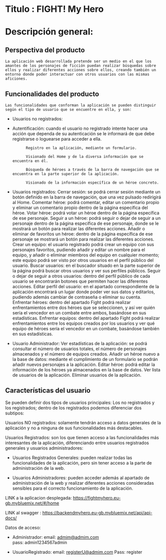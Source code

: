 # Titulo : FIGHT! My Hero

# Descripción general:

## Perspectiva del producto
    La aplicación web desarrollada pretende ser un medio en el que los amantes de los personajes de ficción puedan realizar búsquedas sobre ellos y realizar diferentes acciones sobre ellos, creando también un entorno donde poder interactuar con otros usuarios con las mismas aficiones.

## Funcionalidades del producto
    Las funcionalidades que conforman la aplicación se pueden distinguir según el tipo de usuario que se encuentre en ella, y son:

* Usuarios no registrados:
- Autentificación: cuando el usuario no registrado intente hacer una acción que dependa de su autenticación se le informará de que debe registrarse o loguearse para acceder a ella.

            Registro en la aplicación, mediante un formulario.

            Visionado del Home y de la diversa información que se encuentra en él.

            Búsqueda de héroes a través de la barra de navegación que se encuentra en la parte superior de la aplicación.

            Visionado de la información específica de un héroe concreto.


* Usuarios registrados:
Cerrar sesión: se podrá cerrar sesión mediante un botón definido en la barra de navegación, que una vez pulsado redirigirá al Home.
Comentar héroe: podrá comentar, editar un comentario propio y eliminar un comentario propio dentro de la página específica del héroe.
Votar héroe: podrá votar un héroe dentro de la página específica de ese personaje.
Seguir a un héroe: podrá seguir o dejar de seguir a un personaje dentro de la página específica de ese personaje, donde se le mostrará un botón para realizar las diferentes acciones.
Añadir o eliminar de favoritos un héroe: dentro de la página específica de ese personaje se mostrará un botón para realizar las diferentes acciones.
Crear un equipo: el usuario registrado podrá crear un equipo con sus personajes favoritos, pudiendo añadir y editar un nombre para el equipo, y añadir o eliminar miembros del equipo en cualquier momento; este equipo podrá ser visto por otros usuarios en el perfil público del usuario.
Buscar usuarios: en el buscador situado en la parte superior de la página podrá buscar otros usuarios y ver sus perfiles públicos.
Seguir o dejar de seguir a otros usuarios: dentro del perfil público de cada usuario se encontrarán botones que permiten hacer las diferentes acciones.
Editar perfil del usuario: en el apartado correspondiente de la aplicación encontrará un lugar donde poder ver sus datos y editarlos, pudiendo además cambiar de contraseña o eliminar su cuenta.
Enfrentar héroes: dentro del apartado Fight podrá realizar enfrentamientos entre dos héroes que se seleccionen, y así ver quién sería el vencedor en un combate entre ambos, basándose en sus estadísticas.
Enfrentar equipos: dentro del apartado Fight podrá realizar enfrentamientos entre los equipos creados por los usuarios y ver qué equipo de héroes sería el vencedor en un combate, basándose también en sus estadísticas.

* Usuario Administrador:
Ver estadísticas de la aplicación: se podrá consultar el número de usuarios totales, el número de personajes almacenados y el número de equipos creados.
Añadir un héroe nuevo a la base de datos: mediante el cumplimiento de un formulario se podrán añadir nuevos personajes a la aplicación.
Editar héroe: podrá editar la información de los héroes ya almacenados en la base de datos.
Ver lista de usuarios de la aplicación.
Eliminar usuarios de la aplicación.


##  Características del usuario
Se pueden definir dos tipos de usuarios principales: Los no registrados y los registrados; dentro de los registrados podemos diferenciar dos subtipos:

Usuarios NO registrados: solamente tendrán acceso a datos generales de la aplicación y no a ninguna de sus funcionalidades más destacables.

Usuarios Registrados: son los que tienen acceso a las funcionalidades más interesantes de la aplicación, diferenciando entre usuarios registrados generales y usuarios administradores:
- Usuarios Registrados Generales: pueden realizar todas las funcionalidades de la aplicación, pero sin tener acceso a la parte de administración de la web.

- Usuarios Administradores: pueden acceder además al apartado de administración de la web y realizar diferentes acciones consideradas sensibles para el correcto funcionamiento de la aplicación.







LINK a la aplicacion desplegada: https://fightmyhero.eu-gb.mybluemix.net/#/home

LINK al swagger : https://backendmyhero.eu-gb.mybluemix.net/api/api-docs/

Datos de acceso:
 -  Administrador: 
        email: admim@admim.com   
        pass: admin1234567admin

 -  UsuarioRegistrado:
        email: registerU@admim.com
        Pass: register        
